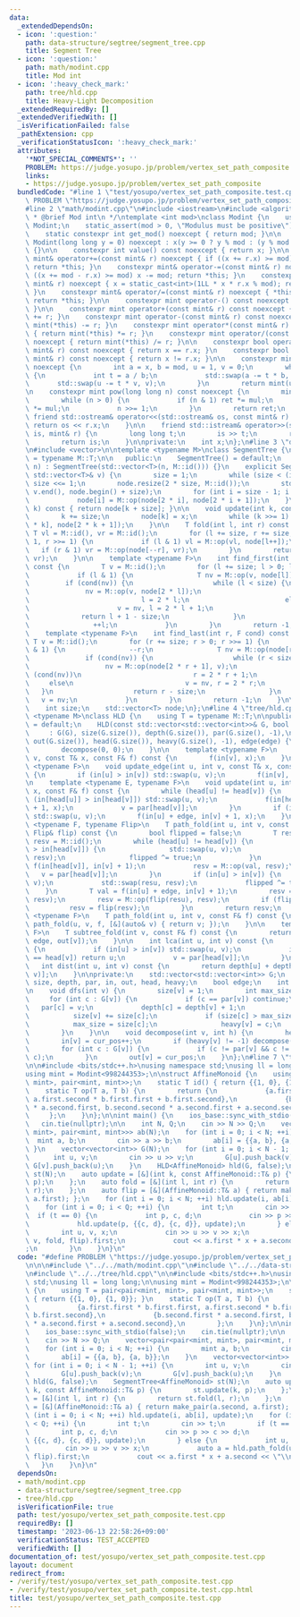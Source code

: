 ```yaml
---
data:
  _extendedDependsOn:
  - icon: ':question:'
    path: data-structure/segtree/segment_tree.cpp
    title: Segment Tree
  - icon: ':question:'
    path: math/modint.cpp
    title: Mod int
  - icon: ':heavy_check_mark:'
    path: tree/hld.cpp
    title: Heavy-Light Decomposition
  _extendedRequiredBy: []
  _extendedVerifiedWith: []
  _isVerificationFailed: false
  _pathExtension: cpp
  _verificationStatusIcon: ':heavy_check_mark:'
  attributes:
    '*NOT_SPECIAL_COMMENTS*': ''
    PROBLEM: https://judge.yosupo.jp/problem/vertex_set_path_composite
    links:
    - https://judge.yosupo.jp/problem/vertex_set_path_composite
  bundledCode: "#line 1 \"test/yosupo/vertex_set_path_composite.test.cpp\"\n#define\
    \ PROBLEM \"https://judge.yosupo.jp/problem/vertex_set_path_composite\"\n\n\n\
    #line 2 \"math/modint.cpp\"\n#include <iostream>\n#include <algorithm>\n\n/**\n\
    \ * @brief Mod int\n */\ntemplate <int mod>\nclass Modint {\n    using mint =\
    \ Modint;\n    static_assert(mod > 0, \"Modulus must be positive\");\n\npublic:\n\
    \    static constexpr int get_mod() noexcept { return mod; }\n\n    constexpr\
    \ Modint(long long y = 0) noexcept : x(y >= 0 ? y % mod : (y % mod + mod) % mod)\
    \ {}\n\n    constexpr int value() const noexcept { return x; }\n\n    constexpr\
    \ mint& operator+=(const mint& r) noexcept { if ((x += r.x) >= mod) x -= mod;\
    \ return *this; }\n    constexpr mint& operator-=(const mint& r) noexcept { if\
    \ ((x += mod - r.x) >= mod) x -= mod; return *this; }\n    constexpr mint& operator*=(const\
    \ mint& r) noexcept { x = static_cast<int>(1LL * x * r.x % mod); return *this;\
    \ }\n    constexpr mint& operator/=(const mint& r) noexcept { *this *= r.inv();\
    \ return *this; }\n\n    constexpr mint operator-() const noexcept { return mint(-x);\
    \ }\n\n    constexpr mint operator+(const mint& r) const noexcept { return mint(*this)\
    \ += r; }\n    constexpr mint operator-(const mint& r) const noexcept { return\
    \ mint(*this) -= r; }\n    constexpr mint operator*(const mint& r) const noexcept\
    \ { return mint(*this) *= r; }\n    constexpr mint operator/(const mint& r) const\
    \ noexcept { return mint(*this) /= r; }\n\n    constexpr bool operator==(const\
    \ mint& r) const noexcept { return x == r.x; }\n    constexpr bool operator!=(const\
    \ mint& r) const noexcept { return x != r.x; }\n\n    constexpr mint inv() const\
    \ noexcept {\n        int a = x, b = mod, u = 1, v = 0;\n        while (b > 0)\
    \ {\n            int t = a / b;\n            std::swap(a -= t * b, b);\n     \
    \       std::swap(u -= t * v, v);\n        }\n        return mint(u);\n    }\n\
    \n    constexpr mint pow(long long n) const noexcept {\n        mint ret(1), mul(x);\n\
    \        while (n > 0) {\n            if (n & 1) ret *= mul;\n            mul\
    \ *= mul;\n            n >>= 1;\n        }\n        return ret;\n    }\n\n   \
    \ friend std::ostream& operator<<(std::ostream& os, const mint& r) {\n       \
    \ return os << r.x;\n    }\n\n    friend std::istream& operator>>(std::istream&\
    \ is, mint& r) {\n        long long t;\n        is >> t;\n        r = mint(t);\n\
    \        return is;\n    }\n\nprivate:\n    int x;\n};\n#line 3 \"data-structure/segtree/segment_tree.cpp\"\
    \n#include <vector>\n\ntemplate <typename M>\nclass SegmentTree {\n    using T\
    \ = typename M::T;\n\n   public:\n    SegmentTree() = default;\n    explicit SegmentTree(int\
    \ n) : SegmentTree(std::vector<T>(n, M::id())) {}\n    explicit SegmentTree(const\
    \ std::vector<T>& v) {\n        size = 1;\n        while (size < (int)v.size())\
    \ size <<= 1;\n        node.resize(2 * size, M::id());\n        std::copy(v.begin(),\
    \ v.end(), node.begin() + size);\n        for (int i = size - 1; i > 0; --i)\n\
    \            node[i] = M::op(node[2 * i], node[2 * i + 1]);\n    }\n\n    T operator[](int\
    \ k) const { return node[k + size]; }\n\n    void update(int k, const T& x) {\n\
    \        k += size;\n        node[k] = x;\n        while (k >>= 1) node[k] = M::op(node[2\
    \ * k], node[2 * k + 1]);\n    }\n\n    T fold(int l, int r) const {\n       \
    \ T vl = M::id(), vr = M::id();\n        for (l += size, r += size; l < r; l >>=\
    \ 1, r >>= 1) {\n            if (l & 1) vl = M::op(vl, node[l++]);\n         \
    \   if (r & 1) vr = M::op(node[--r], vr);\n        }\n        return M::op(vl,\
    \ vr);\n    }\n\n    template <typename F>\n    int find_first(int l, F cond)\
    \ const {\n        T v = M::id();\n        for (l += size; l > 0; l >>= 1) {\n\
    \            if (l & 1) {\n                T nv = M::op(v, node[l]);\n       \
    \         if (cond(nv)) {\n                    while (l < size) {\n          \
    \              nv = M::op(v, node[2 * l]);\n                        if (cond(nv))\n\
    \                            l = 2 * l;\n                        else\n      \
    \                      v = nv, l = 2 * l + 1;\n                    }\n       \
    \             return l + 1 - size;\n                }\n                v = nv;\n\
    \                ++l;\n            }\n        }\n        return -1;\n    }\n\n\
    \    template <typename F>\n    int find_last(int r, F cond) const {\n       \
    \ T v = M::id();\n        for (r += size; r > 0; r >>= 1) {\n            if (r\
    \ & 1) {\n                --r;\n                T nv = M::op(node[r], v);\n  \
    \              if (cond(nv)) {\n                    while (r < size) {\n     \
    \                   nv = M::op(node[2 * r + 1], v);\n                        if\
    \ (cond(nv))\n                            r = 2 * r + 1;\n                   \
    \     else\n                            v = nv, r = 2 * r;\n                 \
    \   }\n                    return r - size;\n                }\n             \
    \   v = nv;\n            }\n        }\n        return -1;\n    }\n\n   private:\n\
    \    int size;\n    std::vector<T> node;\n};\n#line 4 \"tree/hld.cpp\"\n\ntemplate\
    \ <typename M>\nclass HLD {\n    using T = typename M::T;\n\npublic:\n    HLD()\
    \ = default;\n    HLD(const std::vector<std::vector<int>>& G, bool edge)\n   \
    \     : G(G), size(G.size()), depth(G.size()), par(G.size(), -1),\n          in(G.size()),\
    \ out(G.size()), head(G.size()), heavy(G.size(), -1), edge(edge) {\n        dfs(0);\n\
    \        decompose(0, 0);\n    }\n\n    template <typename F>\n    void update(int\
    \ v, const T& x, const F& f) const {\n        f(in[v], x);\n    }\n\n    template\
    \ <typename F>\n    void update_edge(int u, int v, const T& x, const F& f) const\
    \ {\n        if (in[u] > in[v]) std::swap(u, v);\n        f(in[v], x);\n    }\n\
    \n    template <typename E, typename F>\n    void update(int u, int v, const E&\
    \ x, const F& f) const {\n        while (head[u] != head[v]) {\n            if\
    \ (in[head[u]] > in[head[v]]) std::swap(u, v);\n            f(in[head[v]], in[v]\
    \ + 1, x);\n            v = par[head[v]];\n        }\n        if (in[u] > in[v])\
    \ std::swap(u, v);\n        f(in[u] + edge, in[v] + 1, x);\n    }\n\n    template\
    \ <typename F, typename Flip>\n    T path_fold(int u, int v, const F& f, const\
    \ Flip& flip) const {\n        bool flipped = false;\n        T resu = M::id(),\
    \ resv = M::id();\n        while (head[u] != head[v]) {\n            if (in[head[u]]\
    \ > in[head[v]]) {\n                std::swap(u, v);\n                std::swap(resu,\
    \ resv);\n                flipped ^= true;\n            }\n            T val =\
    \ f(in[head[v]], in[v] + 1);\n            resv = M::op(val, resv);\n         \
    \   v = par[head[v]];\n        }\n        if (in[u] > in[v]) {\n            std::swap(u,\
    \ v);\n            std::swap(resu, resv);\n            flipped ^= true;\n    \
    \    }\n        T val = f(in[u] + edge, in[v] + 1);\n        resv = M::op(val,\
    \ resv);\n        resv = M::op(flip(resu), resv);\n        if (flipped) {\n  \
    \          resv = flip(resv);\n        }\n        return resv;\n    }\n\n    template\
    \ <typename F>\n    T path_fold(int u, int v, const F& f) const {\n        return\
    \ path_fold(u, v, f, [&](auto& v) { return v; });\n    }\n\n    template <typename\
    \ F>\n    T subtree_fold(int v, const F& f) const {\n        return f(in[v] +\
    \ edge, out[v]);\n    }\n\n    int lca(int u, int v) const {\n        while (true)\
    \ {\n            if (in[u] > in[v]) std::swap(u, v);\n            if (head[u]\
    \ == head[v]) return u;\n            v = par[head[v]];\n        }\n    }\n\n \
    \   int dist(int u, int v) const {\n        return depth[u] + depth[v] - 2 * depth[lca(u,\
    \ v)];\n    }\n\nprivate:\n    std::vector<std::vector<int>> G;\n    std::vector<int>\
    \ size, depth, par, in, out, head, heavy;\n    bool edge;\n    int cur_pos = 0;\n\
    \n    void dfs(int v) {\n        size[v] = 1;\n        int max_size = 0;\n   \
    \     for (int c : G[v]) {\n            if (c == par[v]) continue;\n         \
    \   par[c] = v;\n            depth[c] = depth[v] + 1;\n            dfs(c);\n \
    \           size[v] += size[c];\n            if (size[c] > max_size) {\n     \
    \           max_size = size[c];\n                heavy[v] = c;\n            }\n\
    \        }\n    }\n\n    void decompose(int v, int h) {\n        head[v] = h;\n\
    \        in[v] = cur_pos++;\n        if (heavy[v] != -1) decompose(heavy[v], h);\n\
    \        for (int c : G[v]) {\n            if (c != par[v] && c != heavy[v]) decompose(c,\
    \ c);\n        }\n        out[v] = cur_pos;\n    }\n};\n#line 7 \"test/yosupo/vertex_set_path_composite.test.cpp\"\
    \n\n#include <bits/stdc++.h>\nusing namespace std;\nusing ll = long long;\n\n\
    using mint = Modint<998244353>;\n\nstruct AffineMonoid {\n    using T = pair<pair<mint,\
    \ mint>, pair<mint, mint>>;\n    static T id() { return {{1, 0}, {1, 0}}; }\n\
    \    static T op(T a, T b) {\n        return {\n            {a.first.first * b.first.first,\
    \ a.first.second * b.first.first + b.first.second},\n            {b.second.first\
    \ * a.second.first, b.second.second * a.second.first + a.second.second},\n   \
    \     };\n    }\n};\n\nint main() {\n    ios_base::sync_with_stdio(false);\n \
    \   cin.tie(nullptr);\n\n    int N, Q;\n    cin >> N >> Q;\n    vector<pair<pair<mint,\
    \ mint>, pair<mint, mint>>> ab(N);\n    for (int i = 0; i < N; ++i) {\n      \
    \  mint a, b;\n        cin >> a >> b;\n        ab[i] = {{a, b}, {a, b}};\n   \
    \ }\n    vector<vector<int>> G(N);\n    for (int i = 0; i < N - 1; ++i) {\n  \
    \      int u, v;\n        cin >> u >> v;\n        G[u].push_back(v);\n       \
    \ G[v].push_back(u);\n    }\n    HLD<AffineMonoid> hld(G, false);\n    SegmentTree<AffineMonoid>\
    \ st(N);\n    auto update = [&](int k, const AffineMonoid::T& p) {\n        st.update(k,\
    \ p);\n    };\n    auto fold = [&](int l, int r) {\n        return st.fold(l,\
    \ r);\n    };\n    auto flip = [&](AffineMonoid::T& a) { return make_pair(a.second,\
    \ a.first); };\n    for (int i = 0; i < N; ++i) hld.update(i, ab[i], update);\n\
    \    for (int i = 0; i < Q; ++i) {\n        int t;\n        cin >> t;\n      \
    \  if (t == 0) {\n            int p, c, d;\n            cin >> p >> c >> d;\n\
    \            hld.update(p, {{c, d}, {c, d}}, update);\n        } else {\n    \
    \        int u, v, x;\n            cin >> u >> v >> x;\n            auto a = hld.path_fold(u,\
    \ v, fold, flip).first;\n            cout << a.first * x + a.second << \"\\n\"\
    ;\n        }\n    }\n}\n"
  code: "#define PROBLEM \"https://judge.yosupo.jp/problem/vertex_set_path_composite\"\
    \n\n\n#include \"../../math/modint.cpp\"\n#include \"../../data-structure/segtree/segment_tree.cpp\"\
    \n#include \"../../tree/hld.cpp\"\n\n#include <bits/stdc++.h>\nusing namespace\
    \ std;\nusing ll = long long;\n\nusing mint = Modint<998244353>;\n\nstruct AffineMonoid\
    \ {\n    using T = pair<pair<mint, mint>, pair<mint, mint>>;\n    static T id()\
    \ { return {{1, 0}, {1, 0}}; }\n    static T op(T a, T b) {\n        return {\n\
    \            {a.first.first * b.first.first, a.first.second * b.first.first +\
    \ b.first.second},\n            {b.second.first * a.second.first, b.second.second\
    \ * a.second.first + a.second.second},\n        };\n    }\n};\n\nint main() {\n\
    \    ios_base::sync_with_stdio(false);\n    cin.tie(nullptr);\n\n    int N, Q;\n\
    \    cin >> N >> Q;\n    vector<pair<pair<mint, mint>, pair<mint, mint>>> ab(N);\n\
    \    for (int i = 0; i < N; ++i) {\n        mint a, b;\n        cin >> a >> b;\n\
    \        ab[i] = {{a, b}, {a, b}};\n    }\n    vector<vector<int>> G(N);\n   \
    \ for (int i = 0; i < N - 1; ++i) {\n        int u, v;\n        cin >> u >> v;\n\
    \        G[u].push_back(v);\n        G[v].push_back(u);\n    }\n    HLD<AffineMonoid>\
    \ hld(G, false);\n    SegmentTree<AffineMonoid> st(N);\n    auto update = [&](int\
    \ k, const AffineMonoid::T& p) {\n        st.update(k, p);\n    };\n    auto fold\
    \ = [&](int l, int r) {\n        return st.fold(l, r);\n    };\n    auto flip\
    \ = [&](AffineMonoid::T& a) { return make_pair(a.second, a.first); };\n    for\
    \ (int i = 0; i < N; ++i) hld.update(i, ab[i], update);\n    for (int i = 0; i\
    \ < Q; ++i) {\n        int t;\n        cin >> t;\n        if (t == 0) {\n    \
    \        int p, c, d;\n            cin >> p >> c >> d;\n            hld.update(p,\
    \ {{c, d}, {c, d}}, update);\n        } else {\n            int u, v, x;\n   \
    \         cin >> u >> v >> x;\n            auto a = hld.path_fold(u, v, fold,\
    \ flip).first;\n            cout << a.first * x + a.second << \"\\n\";\n     \
    \   }\n    }\n}\n"
  dependsOn:
  - math/modint.cpp
  - data-structure/segtree/segment_tree.cpp
  - tree/hld.cpp
  isVerificationFile: true
  path: test/yosupo/vertex_set_path_composite.test.cpp
  requiredBy: []
  timestamp: '2023-06-13 22:58:26+09:00'
  verificationStatus: TEST_ACCEPTED
  verifiedWith: []
documentation_of: test/yosupo/vertex_set_path_composite.test.cpp
layout: document
redirect_from:
- /verify/test/yosupo/vertex_set_path_composite.test.cpp
- /verify/test/yosupo/vertex_set_path_composite.test.cpp.html
title: test/yosupo/vertex_set_path_composite.test.cpp
---
```

